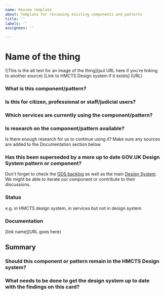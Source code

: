 ```yaml
---
name: Review template
about: Template for reviewing existing components and patterns
title: ''
labels: ''
assignees: ''

---
```


# Name of the thing

![This is the alt text for an image of the thing](put URL here if you're linking to another source)
[Link to HMCTS Design system if it exists] (URL)

### What is this component/pattern?

### Is this for citizen, professional or staff/judicial users?

### Which services are currently using the component/pattern?

### Is research on the component/pattern available? 
Is there enough research for us to continue using it? Make sure any sources are added to the Documentation section below.

### Has this been superseded by a more up to date GOV.UK Design System pattern or component?
Don't forget to check the [GDS backlog](https://github.com/alphagov/govuk-design-system-backlog/issues) as well as the main [Design System](https://design-system.service.gov.uk/). We might be able to iterate our component or contribute to their discussions.


### Status
e.g. in HMCTS design system, in services but not in design system

### Documentation
[link name](URL goes here)

## Summary
### Should this component or pattern remain in the HMCTS Design system?
### What needs to be done to get the design system up to date with the findings on this card?
